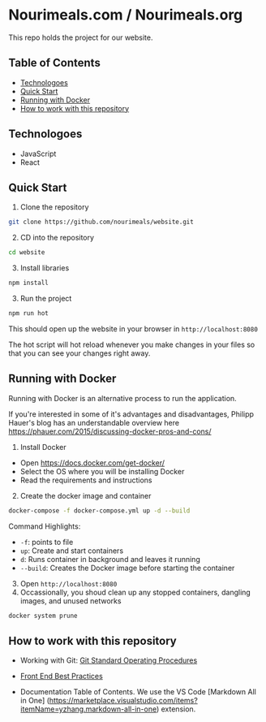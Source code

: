 # Nourimeals.com / Nourimeals.org <!-- omit in toc --> 

This repo holds the project for our website.

## Table of Contents <!-- omit in toc --> 
- [Technologoes](#technologoes)
- [Quick Start](#quick-start)
- [Running with Docker](#running-with-docker)
- [How to work with this repository](#how-to-work-with-this-repository)

## Technologoes

- JavaScript
- React

## Quick Start

1. Clone the repository

```bash
git clone https://github.com/nourimeals/website.git
```

2. CD into the repository

```bash
cd website
```

3. Install libraries

```bash
npm install
```

3. Run the project

```bash
npm run hot
```

This should open up the website in your browser in ``http://localhost:8080``

The hot script will hot reload whenever you make changes in your files so that you can see your changes right away.

## Running with Docker

Running with Docker is an alternative process to run the application.

If you're interested in some of it's advantages and disadvantages, Philipp Hauer's blog has an understandable overview here 
https://phauer.com/2015/discussing-docker-pros-and-cons/

1. Install Docker
- Open https://docs.docker.com/get-docker/
- Select the OS where you will be installing Docker
- Read the requirements and instructions
2. Create the docker image and container
```bash
docker-compose -f docker-compose.yml up -d --build
```
Command Highlights:
- `-f`: points to file
-  `up`: Create and start containers
- `d`: Runs container in background and leaves it running
- `--build`: Creates the Docker image before starting the container
3. Open ``http://localhost:8080``
4. Occassionally, you shoud clean up any stopped containers, dangling images, and unused networks
```bash
docker system prune
```

## How to work with this repository

-  Working with Git: [Git Standard Operating Procedures](https://github.com/nourimeals/documents/blob/master/SOPs/Git_Standard_Operating_Procedures.md)

- [Front End Best Practices](./_docs/front_end_best_practices.md)

- Documentation Table of Contents. We use the VS Code [Markdown All in One] (https://marketplace.visualstudio.com/items?itemName=yzhang.markdown-all-in-one) extension.